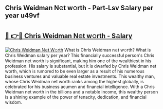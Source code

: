 ## Chris Weidman N𝚎t w𝚘rth - Part-Lsv S𝚊lary per year u49vf

# <h2><a href="http://gc51uyt.nevu.top/?p=Chris+Weidman">🔗 👉🔴 Chris Weidman N𝚎t w𝚘rth - S𝚊lary</a></h2>

[![Chris Weidman N𝚎t W𝚘rth](https://i.imgur.com/Oavwk0R.jpeg)](http://gc51uyt.nevu.top/?p=Chris+Weidman)
What is Chris Weidman n𝚎t w𝚘rth? What is Chris Weidman s𝚊lary per year?
This financially successful person's Chris Weidman net worth is significant, making him one of the wealthiest in his profession. His salary is substantial, but it is dwarfed by Chris Weidman net worth, which is rumored to be even larger as a result of his numerous business ventures and valuable real estate investments. This wealthy man, whose Chris Weidman net worth ranks among the highest globally, is celebrated for his business acumen and financial intelligence. With a Chris Weidman net worth in the billions and a notable income, this wealthy person is a shining example of the power of tenacity, dedication, and financial wisdom.
